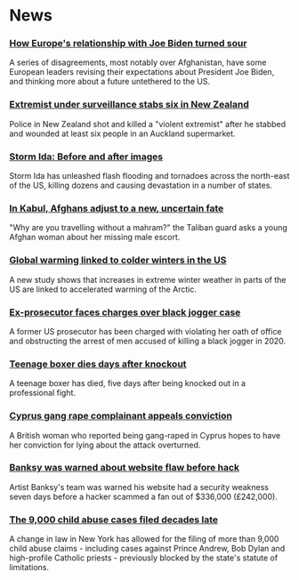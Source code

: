 # News
### [How Europe's relationship with Joe Biden turned sour](https://www.bbc.com/news/world-europe-58416848)
A series of disagreements, most notably over Afghanistan, have some European leaders revising their expectations about President Joe Biden, and thinking more about a future untethered to the US.
### [Extremist under surveillance stabs six in New Zealand](https://www.bbc.com/news/world-asia-58405213)
Police in New Zealand shot and killed a "violent extremist" after he stabbed and wounded at least six people in an Auckland supermarket. 
### [Storm Ida: Before and after images](https://www.bbc.com/news/world-us-canada-58434171)
Storm Ida has unleashed flash flooding and tornadoes across the north-east of the US, killing dozens and causing devastation in a number of states.
### [In Kabul, Afghans adjust to a new, uncertain fate](https://www.bbc.com/news/world-asia-58437713)
"Why are you travelling without a mahram?" the Taliban guard asks a young Afghan woman about her missing male escort. 
### [Global warming linked to colder winters in the US](https://www.bbc.com/news/science-environment-58425526)
A new study shows that increases in extreme winter weather in parts of the US are linked to accelerated warming of the Arctic. 
### [Ex-prosecutor faces charges over black jogger case](https://www.bbc.com/news/world-us-canada-58439984)
A former US prosecutor has been charged with violating her oath of office and obstructing the arrest of men accused of killing a black jogger in 2020.
### [Teenage boxer dies days after knockout](https://www.bbc.com/sport/boxing/58432013)
A teenage boxer has died, five days after being knocked out in a professional fight.
### [Cyprus gang rape complainant appeals conviction](https://www.bbc.com/news/uk-england-derbyshire-58436404)
A British woman who reported being gang-raped in Cyprus hopes to have her conviction for lying about the attack overturned.
### [Banksy was warned about website flaw before hack](https://www.bbc.com/news/technology-58437753)
Artist Banksy's team was warned his website had a security weakness seven days before a hacker scammed a fan out of $336,000 (£242,000).
### [The 9,000 child abuse cases filed decades late](https://www.bbc.com/news/world-us-canada-58322592)
 A change in law in New York has allowed for the filing of more than 9,000 child abuse claims - including cases against Prince Andrew, Bob Dylan and high-profile Catholic priests - previously blocked by the state's statute of limitations. 
